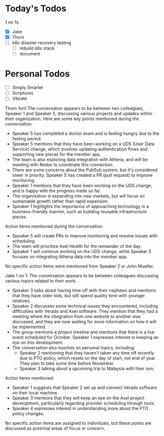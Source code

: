 # Today's Todos

1 on 1s:
  - [x] Jake
  - [x] Thom
- [ ] k8s disaster recovery testing
  - [ ] rebuild k8s stack
  - [ ] document

# Personal Todos

- [ ] Simply Smarter
- [ ] Scriptures
- [ ] Vibrate

Thom 1on1
The conversation appears to be between two colleagues, Speaker 1 and Speaker 5, discussing various projects and updates within their organization. Here are some key points mentioned during the conversation:

* Speaker 5 has completed a doctor exam and is feeling hungry due to the fasting period.
* Speaker 5 mentions that they have been working on a UDS (User Data Service) change, which involves updating authentication flows and supporting new pieces for the member app.
* The team is also exploring data integration with Athena, and will be meeting with Redox to coordinate this connection.
* There are some concerns about the PubSub system, but it's considered lower in priority. Speaker 5 has created a PR (pull request) to improve monitoring.
* Speaker 1 mentions that they have been working on the UDS change, and is happy with the progress made so far.
* The organization is expanding into new markets, but will focus on sustainable growth rather than rapid expansion.
* Speaker 1 highlights the importance of approaching technology in a business-friendly manner, such as building reusable infrastructure pieces.

Action items mentioned during the conversation:

* Speaker 5 will create PRs to improve monitoring and resolve issues with scheduling.
* The team will prioritize Axel Health for the remainder of the day.
* Speaker 1 will continue working on the UDS change, while Speaker 5 focuses on integrating Athena data into the member app.

No specific action items were mentioned from Speaker 2 or John Mueller.

Jake 1 on 1:
The conversation appears to be between colleagues discussing various topics related to their work.

* Speaker 3 talks about having time off with their nephews and mentions that they have older kids, but still spend quality time with younger relatives.
* Speaker 2 discusses some technical issues they encountered, including difficulties with Verado and Axel software. They mention that they had a meeting where the integration from one website to another was discussed, and they are now waiting for more information on how it will be implemented.
* The group mentions a project timeline and mentions that there is a live event scheduled for October. Speaker 1 expresses interest in keeping an eye on this development.
* The conversation also touches on personal topics, including:
	+ Speaker 2 mentioning that they haven't taken any time off recently due to PTO policy, which resets on the day of start, not end of year. They plan to take some time before November.
	+ Speaker 3 talking about a upcoming trip to Malaysia with their son.

Action items mentioned:

* Speaker 1 suggests that Speaker 2 set up and connect Verado software on their local machine.
* Speaker 3 mentions that they will keep an eye on the Axel project development, particularly regarding provider scheduling through tools.
* Speaker 4 expresses interest in understanding more about the PTO policy changes.

No specific action items are assigned to individuals, but these points are discussed as potential areas of focus or concern.

